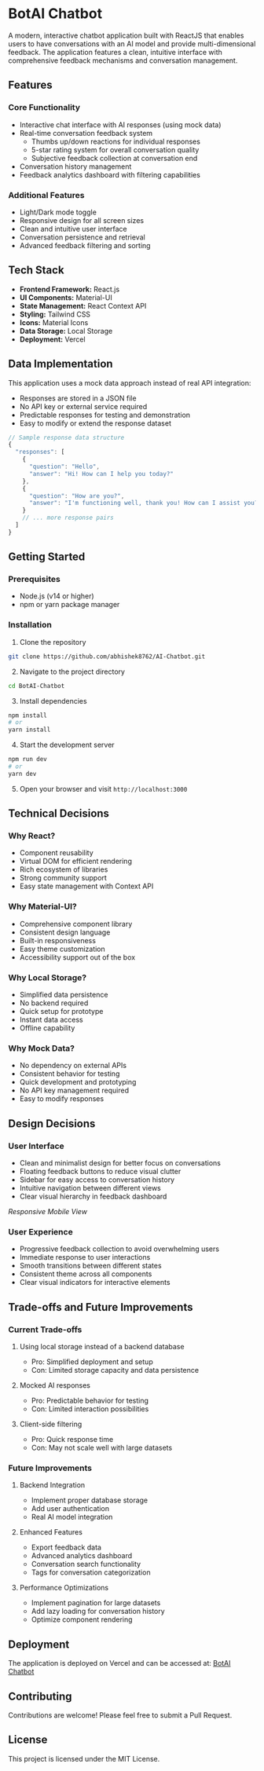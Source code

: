 # BotAI Chatbot

A modern, interactive chatbot application built with ReactJS that enables users to have conversations with an AI model and provide multi-dimensional feedback. The application features a clean, intuitive interface with comprehensive feedback mechanisms and conversation management.

## Features

### Core Functionality

- Interactive chat interface with AI responses (using mock data)
- Real-time conversation feedback system
  - Thumbs up/down reactions for individual responses
  - 5-star rating system for overall conversation quality
  - Subjective feedback collection at conversation end
- Conversation history management
- Feedback analytics dashboard with filtering capabilities

### Additional Features

- Light/Dark mode toggle
- Responsive design for all screen sizes
- Clean and intuitive user interface
- Conversation persistence and retrieval
- Advanced feedback filtering and sorting

## Tech Stack

- **Frontend Framework:** React.js
- **UI Components:** Material-UI
- **State Management:** React Context API
- **Styling:** Tailwind CSS
- **Icons:** Material Icons
- **Data Storage:** Local Storage
- **Deployment:** Vercel

## Data Implementation

This application uses a mock data approach instead of real API integration:

- Responses are stored in a JSON file
- No API key or external service required
- Predictable responses for testing and demonstration
- Easy to modify or extend the response dataset

```javascript
// Sample response data structure
{
  "responses": [
    {
      "question": "Hello",
      "answer": "Hi! How can I help you today?"
    },
    {
      "question": "How are you?",
      "answer": "I'm functioning well, thank you! How can I assist you?"
    }
    // ... more response pairs
  ]
}
```

## Getting Started

### Prerequisites

- Node.js (v14 or higher)
- npm or yarn package manager

### Installation

1. Clone the repository

```bash
git clone https://github.com/abhishek8762/AI-Chatbot.git
```

2. Navigate to the project directory

```bash
cd BotAI-Chatbot
```

3. Install dependencies

```bash
npm install
# or
yarn install
```

4. Start the development server

```bash
npm run dev
# or
yarn dev
```

5. Open your browser and visit `http://localhost:3000`

## Technical Decisions

### Why React?

- Component reusability
- Virtual DOM for efficient rendering
- Rich ecosystem of libraries
- Strong community support
- Easy state management with Context API

### Why Material-UI?

- Comprehensive component library
- Consistent design language
- Built-in responsiveness
- Easy theme customization
- Accessibility support out of the box

### Why Local Storage?

- Simplified data persistence
- No backend required
- Quick setup for prototype
- Instant data access
- Offline capability

### Why Mock Data?

- No dependency on external APIs
- Consistent behavior for testing
- Quick development and prototyping
- No API key management required
- Easy to modify responses

## Design Decisions

### User Interface

- Clean and minimalist design for better focus on conversations
- Floating feedback buttons to reduce visual clutter
- Sidebar for easy access to conversation history
- Intuitive navigation between different views
- Clear visual hierarchy in feedback dashboard

_Responsive Mobile View_

### User Experience

- Progressive feedback collection to avoid overwhelming users
- Immediate response to user interactions
- Smooth transitions between different states
- Consistent theme across all components
- Clear visual indicators for interactive elements

## Trade-offs and Future Improvements

### Current Trade-offs

1. Using local storage instead of a backend database

   - Pro: Simplified deployment and setup
   - Con: Limited storage capacity and data persistence

2. Mocked AI responses

   - Pro: Predictable behavior for testing
   - Con: Limited interaction possibilities

3. Client-side filtering

   - Pro: Quick response time
   - Con: May not scale well with large datasets

### Future Improvements

1. Backend Integration

   - Implement proper database storage
   - Add user authentication
   - Real AI model integration

2. Enhanced Features

   - Export feedback data
   - Advanced analytics dashboard
   - Conversation search functionality
   - Tags for conversation categorization

3. Performance Optimizations

   - Implement pagination for large datasets
   - Add lazy loading for conversation history
   - Optimize component rendering

## Deployment

The application is deployed on Vercel and can be accessed at: [BotAI Chatbot](https://ai-chatbot-beige-gamma-55.vercel.app/)

## Contributing

Contributions are welcome! Please feel free to submit a Pull Request.

## License

This project is licensed under the MIT License.

